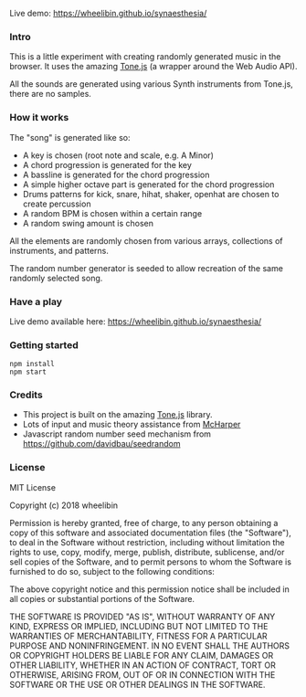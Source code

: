Live demo: https://wheelibin.github.io/synaesthesia/

### Intro

This is a little experiment with creating randomly generated music in the browser.
It uses the amazing [Tone.js](https://tonejs.github.io/) (a wrapper around the Web Audio API).

All the sounds are generated using various Synth instruments from Tone.js, there are no samples.

### How it works

The "song" is generated like so:

- A key is chosen (root note and scale, e.g. A Minor)
- A chord progression is generated for the key
- A bassline is generated for the chord progression
- A simple higher octave part is generated for the chord progression
- Drums patterns for kick, snare, hihat, shaker, openhat are chosen to create percussion
- A random BPM is chosen within a certain range
- A random swing amount is chosen

All the elements are randomly chosen from various arrays, collections of instruments, and patterns.

The random number generator is seeded to allow recreation of the same randomly selected song.

### Have a play

Live demo available here: https://wheelibin.github.io/synaesthesia/

### Getting started

    npm install
    npm start

### Credits

- This project is built on the amazing [Tone.js](https://tonejs.github.io/) library.
- Lots of input and music theory assistance from [McHarper](https://github.com/mcharper)
- Javascript random number seed mechanism from https://github.com/davidbau/seedrandom

### License

MIT License

Copyright (c) 2018 wheelibin

Permission is hereby granted, free of charge, to any person obtaining a copy
of this software and associated documentation files (the "Software"), to deal
in the Software without restriction, including without limitation the rights
to use, copy, modify, merge, publish, distribute, sublicense, and/or sell
copies of the Software, and to permit persons to whom the Software is
furnished to do so, subject to the following conditions:

The above copyright notice and this permission notice shall be included in all
copies or substantial portions of the Software.

THE SOFTWARE IS PROVIDED "AS IS", WITHOUT WARRANTY OF ANY KIND, EXPRESS OR
IMPLIED, INCLUDING BUT NOT LIMITED TO THE WARRANTIES OF MERCHANTABILITY,
FITNESS FOR A PARTICULAR PURPOSE AND NONINFRINGEMENT. IN NO EVENT SHALL THE
AUTHORS OR COPYRIGHT HOLDERS BE LIABLE FOR ANY CLAIM, DAMAGES OR OTHER
LIABILITY, WHETHER IN AN ACTION OF CONTRACT, TORT OR OTHERWISE, ARISING FROM,
OUT OF OR IN CONNECTION WITH THE SOFTWARE OR THE USE OR OTHER DEALINGS IN THE
SOFTWARE.
